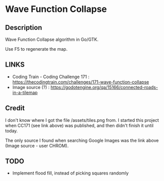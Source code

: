 # Wave Function Collapse

## Description
Wave Function Collapse algorithm in Go/GTK. 

Use F5 to regenerate the map.

## LINKS

* Coding Train - Coding Challenge 171 : https://thecodingtrain.com/challenges/171-wave-function-collapse
* Image source (?) : https://godotengine.org/qa/15166/connected-roads-in-a-tilemap

## Credit

I don't know where I got the file /assets/tiles.png from. I started this project when CC171 (see link above) was published, and then didn't finish it until today.

The only source I found when searching Google Images was the link above (Image source - user CHROM).

## TODO

* Implement flood fill, instead of picking squares randomly
